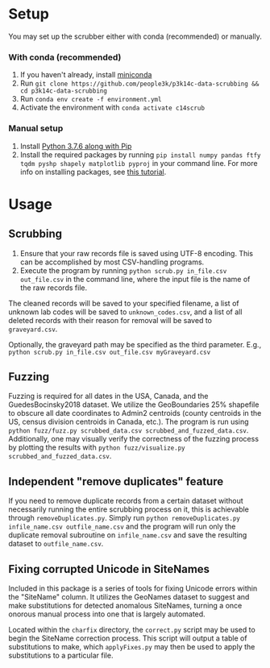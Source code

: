 # Setup

You may set up the scrubber either with conda (recommended) or manually.

### With conda (recommended)
1.  If you haven't already, install [miniconda](https://docs.conda.io/en/latest/miniconda.html)
2.  Run ``git clone https://github.com/people3k/p3k14c-data-scrubbing && cd p3k14c-data-scrubbing``
3.  Run ``conda env create -f environment.yml``
4.  Activate the environment with ``conda activate c14scrub``

### Manual setup
1.  Install [Python 3.7.6 along with Pip](https://www.python.org/downloads/release/python-376/)
2.  Install the required packages by running ``pip install numpy pandas ftfy tqdm pyshp shapely matplotlib pyproj`` in your command line. For more info on installing packages, see [this tutorial](https://packaging.python.org/tutorials/installing-packages/).

# Usage

## Scrubbing
1.  Ensure that your raw records file is saved using UTF-8 encoding. This can be accomplished by most CSV-handling programs.
2.  Execute the program by running ``python scrub.py in_file.csv out_file.csv`` in the command line, where the input file is the name of the raw records file.

The cleaned records will be saved to your specified filename, a list of unknown lab codes will be saved to ``unknown_codes.csv``, and a list of all deleted records with their reason for removal will be saved to ``graveyard.csv``.

Optionally, the graveyard path may be specified as the third parameter. E.g., ``python scrub.py in_file.csv out_file.csv myGraveyard.csv``

## Fuzzing
Fuzzing is required for all dates in the USA, Canada, and the GuedesBocinsky2018 dataset. We utilize the GeoBoundaries 25% shapefile to obscure all date coordinates to Admin2 centroids (county centroids in the US, census division centroids in Canada, etc.). The program is run using ``python fuzz/fuzz.py scrubbed_data.csv scrubbed_and_fuzzed_data.csv``. Additionally, one may visually verify the correctness of the fuzzing process by plotting the results with ``python fuzz/visualize.py scrubbed_and_fuzzed_data.csv``.

## Independent "remove duplicates" feature
If you need to remove duplicate records from a certain dataset without necessarily running the entire scrubbing process on it, this is achievable through ``removeDuplicates.py``. Simply run ``python removeDuplicates.py infile_name.csv outfile_name.csv`` and the program will run only the duplicate removal subroutine on ``infile_name.csv`` and save the resulting dataset to ``outfile_name.csv``.

## Fixing corrupted Unicode in SiteNames

Included in this package is a series of tools for fixing Unicode errors within the "SiteName" column. It utilizes the GeoNames dataset to suggest and make substitutions for detected anomalous SiteNames, turning a once onorous manual process into one that is largely automated. 

Located within the ``charfix`` directory, the ``correct.py`` script may be used to begin the SiteName correction process. This script will output a table of substitutions to make, which ``applyFixes.py`` may then be used to apply the substitutions to a particular file.
